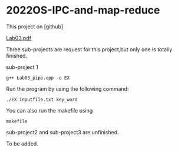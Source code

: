 # 2022OS-IPC-and-map-reduce

This project on [github]

[Lab03.pdf](Lab03.pdf)

Three sub-projects are request for this project,but only one is totally finished.

sub-project 1

```
g++ Lab03_pipe.cpp -o EX
```

Run the program by using the following command:

```
./EX inputfile.txt key_word
```

You can also run the makefile using

```
makefile
```

sub-project2 and sub-project3 are unfinished.

To be added.
